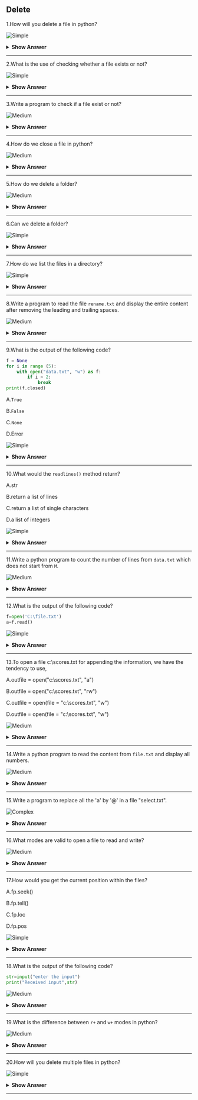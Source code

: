 ## Delete

1.How will you delete a file in python?

![Simple](https://github.com/revaturelabs/interviewquestions/blob/dev/ComplexityTags/simple%20(2).svg)

<details><summary><b>Show Answer</b></summary>
    <blockquote>

 - Many a times you need to delete the file instead of closing it.
 - If you try to delete the file which is not present, it will `throw` an Input Output error.

```python
import os
#delete file
os.remove("File.txt")
```

> The remove objects and path are described in the os module and hence it is to be imported.
        
</blockquote>

</details>

---

2.What is the use of checking whether a file exists or not?

![Simple](https://github.com/revaturelabs/interviewquestions/blob/dev/ComplexityTags/simple%20(2).svg)

<details><summary><b>Show Answer</b></summary>

> To avoid obtaining an error, we would possibly need to check if the file exists before trying to delete it.

</details>

---

3.Write a program to check if a file exist or not?

![Medium](https://github.com/revaturelabs/interviewquestions/blob/dev/ComplexityTags/Medium%20(2).svg)

<details><summary><b>Show Answer</b></summary>
    
> If we want to check whether the given file exists, we could use `.exists("file_name")`

```python
import os
if os.path.exists("my_file.txtt"):
    os.remove("my_file.txtt")
else:
    print("the file doesn't exist")
```

</details>

---

4.How do we close a file in python?

![Medium](https://github.com/revaturelabs/interviewquestions/blob/dev/ComplexityTags/Medium%20(2).svg)

<details><summary><b>Show Answer</b></summary>
    <blockquote>

```python
open("myFile.txt", "r") as fObj
#perform file operations
fObj.close()
```

 - It is always a good practice to close the file after using it.

Or else,
 - We can use "with" statement while opening the file. We don’t have to explicitly close the file object. As soon as the pointer goes out of the 'with' statement block, the file object is closed.
  
```python
with open("myFile.txt", "r") as fObj:
#perform file operations
#file is closed automatically
```

</blockquote>        
</details>

---

5.How do we delete a folder?

![Medium](https://github.com/revaturelabs/interviewquestions/blob/dev/ComplexityTags/Medium%20(2).svg)

<details><summary><b>Show Answer</b></summary>

> - In python, to delete a folder, we can use `os.rmdir()` method.
> - This `os.rmdir()` methos is used delete only the empty folders.  
  
```python
import os
os.rmdir("folder_name")
```

</details>

---

6.Can we delete a folder?

![Simple](https://github.com/revaturelabs/interviewquestions/blob/dev/ComplexityTags/simple%20(2).svg)

<details><summary><b>Show Answer</b></summary>

> Yes,we can delete/remove a folder.But,you can remove only empty folders.
> We can't delete the folder which contains content inside the folder.

</details>

---

7.How do we list the files in a directory?

![Simple](https://github.com/revaturelabs/interviewquestions/blob/dev/ComplexityTags/simple%20(2).svg)

<details><summary><b>Show Answer</b></summary>

> To list all the files or directories from a particular path, we can use `os.listdir()` method.

```python
import os
for x in os.listdir('_'):
    print(x)
```

</details>

---

8.Write a program to read the file `rename.txt` and display the entire content after removing the leading and trailing spaces.

![Medium](https://github.com/revaturelabs/interviewquestions/blob/dev/ComplexityTags/Medium%20(2).svg)

<details><summary><b>Show Answer</b></summary>
    <blockquote>

```python
f = open("star.txt", "r")
d = f.readlines()
for i in d:
    print(i.strip())
f.close()
```
    
<details><summary> <b>Explanation</b> </summary>
    
- In the above program first we need to read the file.After removing spaces, diplay the entire content in the file `rename.txt`.
    
</details>
    </details>

---

9.What is the output of the following code?

```python
f = None
for i in range (5):
    with open("data.txt", "w") as f:
        if i > 2:
            break
print(f.closed)
```

A.`True`

B.`False`

C.`None`

D.Error

![Simple](https://github.com/revaturelabs/interviewquestions/blob/dev/ComplexityTags/simple%20(2).svg)

<details><summary><b>Show Answer</b></summary>

> Option A.`True`

<details><summary><b>Explanation</b></summary>

> The `WITH` statement which is used to open file, guarantees that the file object is closed once the `with` block exits.

</details>
</details>

---

10.What would the `readlines()` method return?

A.str

B.return a list of lines

C.return a list of single characters

D.a list of integers

![Simple](https://github.com/revaturelabs/interviewquestions/blob/dev/ComplexityTags/simple%20(2).svg)

<details><summary><b>Show Answer</b></summary>

> Option B.return a list of lines

<details><summary><b>Explanation</b></summary>

> Every line is stored in a list and it will be returned.

</details>
</details>

---

11.Write a python program to count the number of lines from `data.txt` which does not start from `M`.

![Medium](https://github.com/revaturelabs/interviewquestions/blob/dev/ComplexityTags/Medium%20(2).svg)

<details><summary><b>Show Answer</b></summary>
    <blockquote>

```python
file=open("data.txt")
d=f.readlines()
count=0
for i in d:
     if i[0] != 'M':
         count=count+1
print("Total lines are :", count)
```

<details><summary> <b>Explanation</b> </summary>
    
- To count number of lines from `data.txt`. We can use `readlines()` method and then count the number of lines which doesn't start from M.
    
    </details>
</details>

---

12.What is the output of the following code?

```python
f=open('C:\file.txt')
a=f.read()
```

![Simple](https://github.com/revaturelabs/interviewquestions/blob/dev/ComplexityTags/simple%20(2).svg)

<details><summary><b>Show Answer</b></summary>

> It will read the content from the `file.txt` until the end of file.

<details><summary><b>Explanation</b></summary>

> The `read()` method reads all the contents from the file.

</details>
</details>

---

13.To open a file c:\scores.txt for appending the information, we have the tendency to use,

A.outfile = open("c:\\scores.txt", "a")

B.outfile = open("c:\\scores.txt", "rw")

C.outfile = open(file = "c:\scores.txt", "w")

D.outfile = open(file = "c:\\scores.txt", "w")

![Medium](https://github.com/revaturelabs/interviewquestions/blob/dev/ComplexityTags/Medium%20(2).svg)

<details><summary><b>Show Answer</b></summary>

> Option A. `outfile = open("c:\\scores.txt", "a")`

<details><summary><b>Explanation</b></summary>

> It is used to indicate the data to be appended.

</details>
</details>

---

14.Write a python program to read the content from `file.txt` and display all numbers.

![Medium](https://github.com/revaturelabs/interviewquestions/blob/dev/ComplexityTags/Medium%20(2).svg)

<details><summary><b>Show Answer</b></summary>
    <blockquote>

```python
file = open("file.txt", "r")
d = file.read()
for i in d:
  if i.isdigit():
    print(i)
file.close()
```
<details><summary> <b>Explanation</b> </summary>
    
- To read the content from file `file.txt` use `read()` method and to display all the numbers from the file use `isdigit()` method.
    
</details>       
</details>

---

15.Write a program to replace all the 'a' by '@' in a file "select.txt".

![Complex](https://github.com/revaturelabs/interviewquestions/blob/dev/ComplexityTags/Complex%20(2).svg)

<details><summary><b>Show Answer</b></summary>
    <blockquote>

```python
f = open("select.txt", "r")
d = f.read()
d = d.replace('a', '@')
f.close()
f=open("select.txt", "w")
f.write(d)
f.close()
```
    
<details><summary> <b>Explanation</b> </summary>
    
- To replace one character with another character use `.replace()` method.
    
</details>       
</details>

---

16.What modes are valid to open a file to read and write?

![Medium](https://github.com/revaturelabs/interviewquestions/blob/dev/ComplexityTags/Medium%20(2).svg)

<details><summary><b>Show Answer</b></summary>
<blockquote>

 1.r+

 2.w+

 3.wb+
   
  </blockquote>

<details><summary><b>Explanation</b></summary>

> To open the files in read-write operations, `+` is used to append to file mode.

</details>
</details>

---

17.How would you get the current position within the files?

A.fp.seek()

B.fp.tell()

C.fp.loc

D.fp.pos

![Simple](https://github.com/revaturelabs/interviewquestions/blob/dev/ComplexityTags/simple%20(2).svg)

<details><summary><b>Show Answer</b></summary>

> Option B.`fp.tell()`

<details><summary><b>Explanation</b></summary>

> `fp.tell()` method is used to get the current position within the file.

</details>
</details>

---

18.What is the output of the following code?

```python
str=input("enter the input")
print("Received input",str)
```

![Medium](https://github.com/revaturelabs/interviewquestions/blob/dev/ComplexityTags/Medium%20(2).svg)

<details><summary><b>Show Answer</b></summary>

> enter the input:[x*5 for x in range(2,10,2)]
> received input is:[x*5 for x in range(2,10,2)]

<details><summary><b>Explanation</b></summary>

> It will print whatever is given as input

</details>
</details>

---

19.What is the difference between `r+` and `w+` modes in python?

![Medium](https://github.com/revaturelabs/interviewquestions/blob/dev/ComplexityTags/Medium%20(2).svg)

<details><summary><b>Show Answer</b></summary>
    <blockquote>

 **r+**:

 - It will not create a file if it does not exist.
 - If the file already exists, opening it with r+ does not destroys the contents.
  
 **w+**:

 - If the file does not exist,it will be created.
 - If the file already exists, opening it with r+ will destroys the contents.
        
        </blockquote>
</details>

---

20.How will you delete multiple files in python?

![Simple](https://github.com/revaturelabs/interviewquestions/blob/dev/ComplexityTags/simple%20(2).svg)

<details><summary><b>Show Answer</b></summary>

> - To delete multiple files, we can use loop over the list of files and use the higher than `os. rmdir()` operate. 
> - To delete a folder that contains all files, you want to remove got to `import shutil` package. 
  
</details>

---
